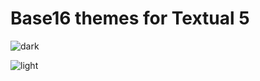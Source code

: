 Base16 themes for Textual 5
==================

![dark](http://cl.ly/image/143R3w2d0L04/Image%202014-10-23%20at%201.42.35%20pm.png)

![light](http://cl.ly/image/1s1Q150d2Z0d/Image%202014-10-27%20at%201.59.16%20pm.png)

